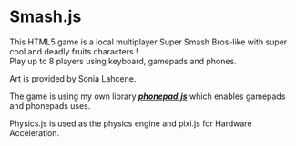 # Smash.js

This HTML5 game is a local multiplayer Super Smash Bros-like with super cool and deadly fruits characters !  
Play up to 8 players using keyboard, gamepads and phones.


Art is provided by Sonia Lahcene.

The game is using my own library ***[phonepad.js](http://phonepad.gouchon.com)***  which enables gamepads and phonepads uses.

Physics.js is used as the physics engine and pixi.js for Hardware Acceleration.
